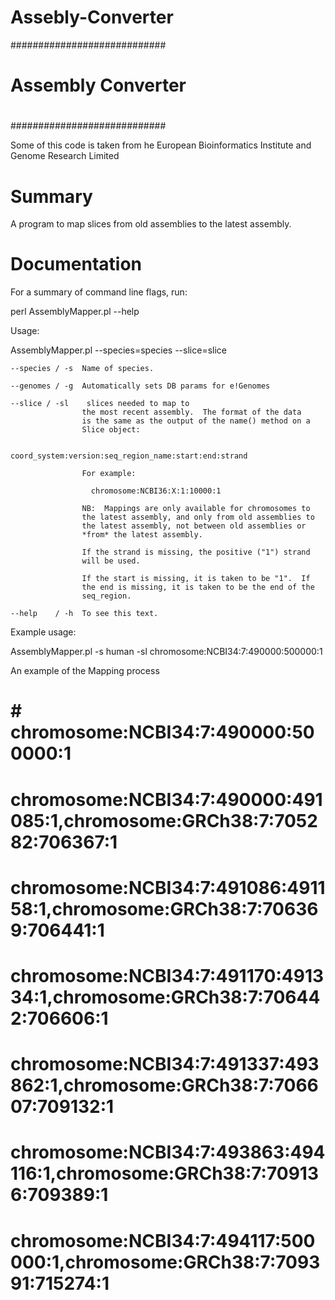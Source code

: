 # Assebly-Converter
############################
#                          #
# Assembly   Converter     #
#                          #
############################


Some of this code is taken from he European Bioinformatics Institute and
Genome Research Limited 
  
Summary
=======

A program to map slices from old assemblies to the latest assembly.


Documentation
=============

For a summary of command line flags, run:

  perl AssemblyMapper.pl --help

Usage:

  AssemblyMapper.pl --species=species --slice=slice

    --species / -s  Name of species.

    --genomes / -g  Automatically sets DB params for e!Genomes

    --slice / -sl    slices needed to map to
                    the most recent assembly.  The format of the data
                    is the same as the output of the name() method on a
                    Slice object:

                      coord_system:version:seq_region_name:start:end:strand

                    For example:

                      chromosome:NCBI36:X:1:10000:1

                    NB:  Mappings are only available for chromosomes to
                    the latest assembly, and only from old assemblies to
                    the latest assembly, not between old assemblies or
                    *from* the latest assembly.

                    If the strand is missing, the positive ("1") strand
                    will be used.

                    If the start is missing, it is taken to be "1".  If
                    the end is missing, it is taken to be the end of the
                    seq_region.

    --help    / -h  To see this text.

Example usage:

  AssemblyMapper.pl -s human -sl chromosome:NCBI34:7:490000:500000:1

An example of the Mapping process

# # chromosome:NCBI34:7:490000:500000:1
#   chromosome:NCBI34:7:490000:491085:1,chromosome:GRCh38:7:705282:706367:1
#   chromosome:NCBI34:7:491086:491158:1,chromosome:GRCh38:7:706369:706441:1
#   chromosome:NCBI34:7:491170:491334:1,chromosome:GRCh38:7:706442:706606:1
#   chromosome:NCBI34:7:491337:493862:1,chromosome:GRCh38:7:706607:709132:1
#  chromosome:NCBI34:7:493863:494116:1,chromosome:GRCh38:7:709136:709389:1
#  chromosome:NCBI34:7:494117:500000:1,chromosome:GRCh38:7:709391:715274:1

